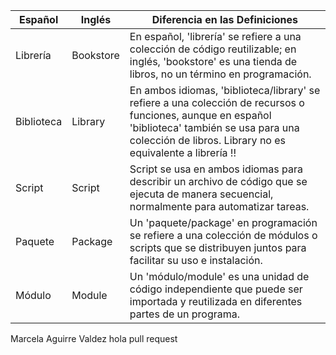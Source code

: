 | Español    | Inglés     | Diferencia en las Definiciones                                                                                                                                                                                 |
|------------|------------|----------------------------------------------------------------------------------------------------------------------------------------------------------------------------------------------------------------|
| Librería   | Bookstore  | En español, 'librería' se refiere a una colección de código reutilizable; en inglés, 'bookstore' es una tienda de libros, no un término en programación.                                                       |
| Biblioteca | Library    | En ambos idiomas, 'biblioteca/library' se refiere a una colección de recursos o funciones, aunque en español 'biblioteca' también se usa para una colección de libros. Library no es equivalente a librería !! |
| Script     | Script     | Script se usa en ambos idiomas para describir un archivo de código que se ejecuta de manera secuencial, normalmente para automatizar tareas.                                                                   |
| Paquete    | Package    | Un 'paquete/package' en programación se refiere a una colección de módulos o scripts que se distribuyen juntos para facilitar su uso e instalación.                                                            |
| Módulo     | Module     | Un 'módulo/module' es una unidad de código independiente que puede ser importada y reutilizada en diferentes partes de un programa.                                                                            |

Marcela Aguirre Valdez  hola pull request
